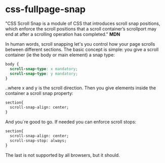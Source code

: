 # css-fullpage-snap

"CSS Scroll Snap is a module of CSS that introduces scroll snap positions, which enforce the scroll positions that a scroll container’s scrollport may end at after a scrolling operation has completed."
**MDN**

In human words, scroll snapping let's you control how your page scrolls between different sections. The basic concept is simple: you give a scroll container (ie the body or main element) a snap type: 

```css
body {
  scroll-snap-type: x mandatory;
  scroll-snap-type: y mandatory;
}
```
..where x and y is the scroll direction. Then you give elements inside the container a scroll snap property:
```html
section{
  scroll-snap-align: center;
}
```

And you´re good to go. If needed you can enforce scroll stops:
```html
section{
  scroll-snap-align: center;
  scroll-snap-stop: always;
}
```
The last is not supported by all browsers, but it should.

